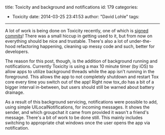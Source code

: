 title: Toxicity and background and notifications
id: 179
categories:
  - Toxicity
date: 2014-03-25 23:41:53
author: "David Lohle"
tags:
---

A lot of work is being done on Toxicity recently, one of which is [signed commits](https://blog.libtoxcore.so/128/jenkins-ci-and-signed-commits)! There was a small hiccup in getting used to it, but from now on everything should be nice and trustable. There's also a lot of under-the-hood refactoring happening, cleaning up messy code and such, better for developers.

The reason for this post, though, is the addition of background running and notifications. Currently Toxicity is using a max 10 minute timer (by iOS) to allow apps to utilize background threads while the app isn't running in the foreground. This allows the app to not completely shutdown and restart Tox core every time you switch out of the app! Right now tox_do has a bit of a bigger interval in-between, but users should still be warned about battery drainage.

As a result of this background servicing, notifications were possible to add, using simple UILocalNotifications, for incoming messages. It shows the sender, and which groupchat it came from provided it wasn't a friend's message. There's a bit of work to be done still. This mainly includes switching to appropriate chat windows once the user opens the app via notification.
